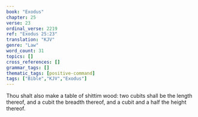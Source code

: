 ```yaml
---
book: "Exodus"
chapter: 25
verse: 23
ordinal_verse: 2219
ref: "Exodus 25:23"
translation: "KJV"
genre: "Law"
word_count: 31
topics: []
cross_references: []
grammar_tags: []
thematic_tags: [positive-command]
tags: ["Bible","KJV","Exodus"]
---
```

Thou shalt also make a table of shittim wood: two cubits shall be the length thereof, and a cubit the breadth thereof, and a cubit and a half the height thereof.
